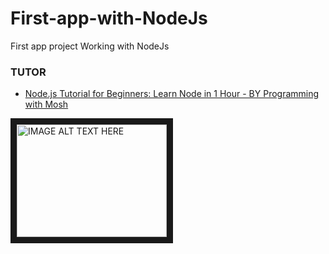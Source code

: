 # First-app-with-NodeJs
First app project Working with NodeJs

### TUTOR
* [Node.js Tutorial for Beginners: Learn Node in 1 Hour - BY Programming with Mosh](https://www.youtube.com/watch?v=TlB_eWDSMt4&t=742s)

<a href="https://www.youtube.com/embed/TlB_eWDSMt4" target="_blank">
	<img src="https://i.ytimg.com/vi/TlB_eWDSMt4/hqdefault.jpg?sqp=-oaymwEZCPYBEIoBSFXyq4qpAwsIARUAAIhCGAFwAQ==&rs=AOn4CLA9QVLNW6zvcxaAfBH6Sc78HRKaTQ" 
alt="IMAGE ALT TEXT HERE" width="240" height="180" border="10" /></a>